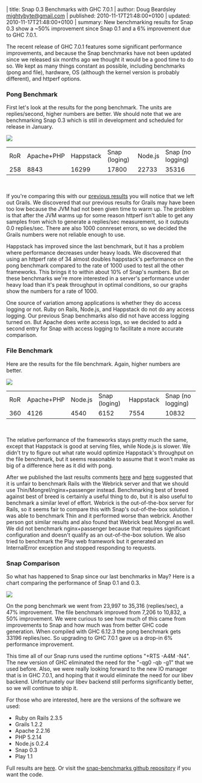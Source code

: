 | title: Snap 0.3 Benchmarks with GHC 7.0.1
| author: Doug Beardsley <mightybyte@gmail.com>
| published: 2010-11-17T21:48:00+0100
| updated: 2010-11-17T21:48:00+0100
| summary: New benchmarking results for Snap 0.3 show a ~50% improvement since Snap 0.1 and a 6% improvement due to GHC 7.0.1.

The recent release of GHC 7.0.1 features some significant performance
improvements, and because the Snap benchmarks have not been updated since we
released six months ago we thought it would be a good time to do so.  We kept
as many things constant as possible, including benchmarks (pong and file),
hardware, OS (although the kernel version is probably different), and httperf
options.

### Pong Benchmark

First let's look at the results for the pong benchmark.  The units are
replies/second, higher numbers are better.  We should note that we are
benchmarking Snap 0.3 which is still in development and scheduled for release
in January.

![](/media/img/pong-bench-20101117.png)

<table>
  <tr>
    <td>RoR</td>
    <td>Apache+PHP</td>
    <td>Happstack</td>
    <td>Snap (loging)</td>
    <td>Node.js</td>
    <td>Snap (no logging)</td>
  </tr>
  <tr>
    <td>258</td>
    <td>8843</td>
    <td>16299</td>
    <td>17800</td>
    <td>22733</td>
    <td>35316</td>
  </tr>
</table>
<br />

If you're comparing this with our [previous
results](/blog/2010/05/23/snap-0.1-benchmarks) you will notice that we left
out Grails.  We discovered that our previous results for Grails may have been
too low because the JVM had not been given time to warm up.  The problem is
that after the JVM warms up for some reason httperf isn't able to get any
samples from which to generate a replies/sec measurement, so it outputs 0.0
replies/sec.  There are also 1000 connreset errors, so we decided the Grails
numbers were not reliable enough to use.

Happstack has improved since the last benchmark, but it has a problem where
performance decreases under heavy loads.  We discovered that using an httperf
rate of 34 almost doubles happstack's performance on the pong benchmark
compared to the rate of 1000 used to test all the other frameworks.  This
brings it to within about 10% of Snap's numbers.  But on these benchmarks
we're more interested in a server's performance under heavy load than it's
peak throughput in optimal conditions, so our graphs show the numbers for a
rate of 1000.

One source of variation among applications is whether they do access logging
or not.  Ruby on Rails, Node.js, and Happstack do not do any access logging.
Our previous Snap benchmarks also did not have access logging turned on.  But
Apache does write access logs, so we decided to add a second entry for Snap
with access logging to facilitate a more accurate comparison.  

### File Benchmark

Here are the results for the file benchmark.  Again, higher numbers are
better.

![](/media/img/file-bench-20101117.png)

<table>
  <tr>
    <td>RoR</td>
    <td>Apache+PHP</td>
    <td>Node.js</td>
    <td>Snap (loging)</td>
    <td>Happstack</td>
    <td>Snap (no logging)</td>
  </tr>
  <tr>
    <td>360</td>
    <td>4126</td>
    <td>4540</td>
    <td>6152</td>
    <td>7554</td>
    <td>10832</td>
  </tr>
</table>
<br />

The relative performance of the frameworks stays pretty much the same, except
that Happstack is good at serving files, while Node.js is slower.  We didn't
try to figure out what rate would optimize Happstack's throughput on the file
benchmark, but it seems reasonable to assume that it won't make as big of a
difference here as it did with pong.

After we published the last results comments
[here](http://news.ycombinator.com/item?id=1380405) and
[here](http://news.ycombinator.com/item?id=1369852) suggested that it is
unfair to benchmark Rails with the Webrick server and that we should use
Thin/Mongrel/nginx+passenger instead.  Benchmarking best of breed against best
of breed is certainly a useful thing to do, but it is also useful to benchmark
a similar level of effort.  Webrick is the out-of-the-box server for Rails, so
it seems fair to compare this with Snap's out-of-the-box solution.  I was able
to benchmark Thin and it performed worse than webrick.  Another person got
similar results and also found that Webrick beat Mongrel as well.  We did not
benchmark nginx+passenger because that requires significant configuration and
doesn't qualify as an out-of-the-box solution.  We also tried to benchmark the
Play web framework but it generated an InternalError exception and stopped
responding to requests.

### Snap Comparison

So what has happened to Snap since our last benchmarks in May?  Here is a
chart comparing the performance of Snap 0.1 and 0.3.

![](/media/img/snap-0.1-0.3-bench.png)

On the pong benchmark we went from 23,997 to 35,316 (replies/sec), a 47%
improvement.  The file benchmark improved from 7,206 to 10,832, a 50%
improvement.  We were curious to see how much of this came from improvements
to Snap and how much was from better GHC code generation.  When compiled with
GHC 6.12.3 the pong benchmark gets 33196 replies/sec.  So upgrading to GHC
7.0.1 gave us a drop-in 6% performance improvement.

This time all of our Snap runs used the runtime options "+RTS -A4M -N4".  The
new version of GHC eliminated the need for the "-qg0 -qb -g1" that we used
before.  Also, we were really looking forward to the new IO manager that is in
GHC 7.0.1, and hoping that it would eliminate the need for our libev backend.
Unfortunately our libev backend still performs significantly better, so we
will continue to ship it.

For those who are interested, here are the versions of the software we used:

* Ruby on Rails 2.3.5
* Grails 1.2.2
* Apache 2.2.16
* PHP 5.2.14
* Node.js 0.2.4
* Snap 0.3
* Play 1.1

Full results are
[here](https://github.com/snapframework/snap-benchmarks/blob/51b1c5b24c09ced61e937d7d5b1d88f8e513663b/results.txt).
Or visit the [snap-benchmarks github
repository](https://github.com/snapframework/snap-benchmarks) if you want the
code.

